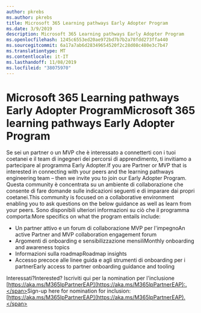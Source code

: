 ```yaml
---
author: pkrebs
ms.author: pkrebs
title: Microsoft 365 Learning pathways Early Adopter Program
ms.date: 3/9/2019
description: Microsoft 365 Learning pathways Early Adopter Program
ms.openlocfilehash: 1245c6553ed20ae972bd7b7b2a78fdd273ffa440
ms.sourcegitcommit: 6a17a7ab6d28349654520f2c28d08c480e3c7b47
ms.translationtype: MT
ms.contentlocale: it-IT
ms.lasthandoff: 11/08/2019
ms.locfileid: "38075970"
---
```

# <a name="microsoft-365-learning-pathways-early-adopter-program"></a><span data-ttu-id="313a7-103">Microsoft 365 Learning pathways Early Adopter Program</span><span class="sxs-lookup"><span data-stu-id="313a7-103">Microsoft 365 learning pathways Early Adopter Program</span></span>

<span data-ttu-id="313a7-104">Se sei un partner o un MVP che è interessato a connetterti con i tuoi coetanei e il team di ingegneri dei percorsi di apprendimento, ti invitiamo a partecipare al programma Early Adopter.</span><span class="sxs-lookup"><span data-stu-id="313a7-104">If you are Partner or MVP that is interested in connecting with your peers and the learning pathways engineering team – then we invite you to join our Early Adopter Program.</span></span> <span data-ttu-id="313a7-105">Questa community è concentrata su un ambiente di collaborazione che consente di fare domande sulle indicazioni seguenti e di imparare dai propri coetanei.</span><span class="sxs-lookup"><span data-stu-id="313a7-105">This community is focused on a collaborative environment enabling you to ask questions on the below guidance as well as learn from your peers.</span></span> <span data-ttu-id="313a7-106">Sono disponibili ulteriori informazioni su ciò che il programma comporta:</span><span class="sxs-lookup"><span data-stu-id="313a7-106">More specifics on what the program entails include:</span></span>  
- <span data-ttu-id="313a7-107">Un partner attivo e un forum di collaborazione MVP per l'impegno</span><span class="sxs-lookup"><span data-stu-id="313a7-107">An active Partner and MVP collaboration engagement forum</span></span> 
- <span data-ttu-id="313a7-108">Argomenti di onboarding e sensibilizzazione mensili</span><span class="sxs-lookup"><span data-stu-id="313a7-108">Monthly onboarding and awareness topics</span></span> 
- <span data-ttu-id="313a7-109">Informazioni sulla roadmap</span><span class="sxs-lookup"><span data-stu-id="313a7-109">Roadmap insights</span></span> 
- <span data-ttu-id="313a7-110">Accesso precoce alle linee guida e agli strumenti di onboarding per i partner</span><span class="sxs-lookup"><span data-stu-id="313a7-110">Early access to partner onboarding guidance and tooling</span></span> 

<span data-ttu-id="313a7-111">Interessati?</span><span class="sxs-lookup"><span data-stu-id="313a7-111">Interested?</span></span> <span data-ttu-id="313a7-112">Iscriviti qui per la nomination per l'inclusione [https://aka.ms/M365lpPartnerEAP](https://aka.ms/M365lpPartnerEAP):.</span><span class="sxs-lookup"><span data-stu-id="313a7-112">Sign-up here for nomination for inclusion: [https://aka.ms/M365lpPartnerEAP](https://aka.ms/M365lpPartnerEAP).</span></span>   

